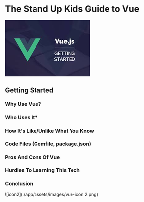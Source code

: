 # The Stand Up Kids Guide to Vue
![icon](./app/assets/images/vue-icon.jpeg)

## Getting Started

### Why Use Vue?

### Who Uses It?

### How It's Like/Unlike What You Know

### Code Files (Gemfile, package.json)

### Pros And Cons Of Vue

### Hurdles To Learning This Tech

### Conclusion
![icon2](./app/assets/images/vue-icon 2.png)

